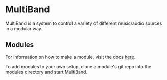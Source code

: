 # MultiBand

MultiBand is a system to control a variety of different music/audio sources in a modular way.

## Modules

For information on how to make a module, visit the docs [here](docs/modules.md).

To add modules to your own setup, clone a module's git repo into the modules directory and start MultiBand.
